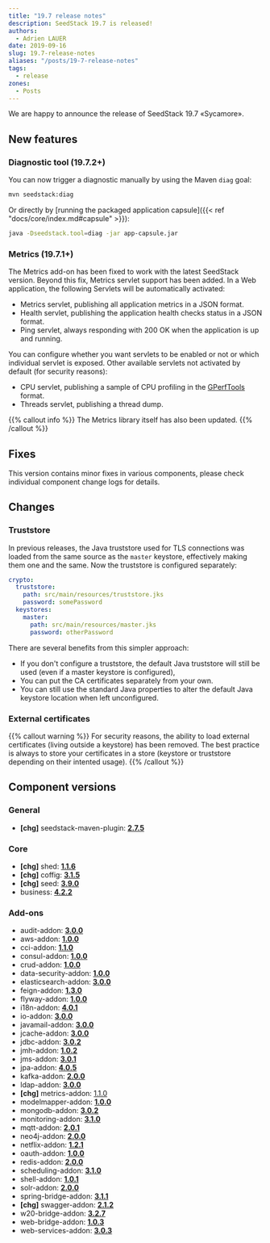 ```yaml
---
title: "19.7 release notes"
description: SeedStack 19.7 is released!
authors:
  - Adrien LAUER
date: 2019-09-16
slug: 19.7-release-notes
aliases: "/posts/19-7-release-notes"
tags:
  - release
zones:
  - Posts
---
```


We are happy to announce the release of SeedStack 19.7 «Sycamore».<!--more-->

## New features

### Diagnostic tool (19.7.2+)

You can now trigger a diagnostic manually by using the Maven `diag` goal:

```bash
mvn seedstack:diag
```

Or directly by [running the packaged application capsule]({{< ref "docs/core/index.md#capsule" >}}):
 
```bash
java -Dseedstack.tool=diag -jar app-capsule.jar
``` 

### Metrics (19.7.1+)

The Metrics add-on has been fixed to work with the latest SeedStack version. Beyond this fix, Metrics servlet support has been
added. In a Web application, the following Servlets will be automatically activated:

* Metrics servlet, publishing all application metrics in a JSON format.
* Health servlet, publishing the application health checks status in a JSON format.
* Ping servlet, always responding with 200 OK when the application is up and running.

You can configure whether you want servlets to be enabled or not or which individual servlet is exposed. Other available
servlets not activated by default (for security reasons):

* CPU servlet, publishing a sample of CPU profiling in the [GPerfTools](https://github.com/gperftools/gperftools) format.
* Threads servlet, publishing a thread dump.

{{% callout info %}}
The Metrics library itself has also been updated.
{{% /callout %}}

## Fixes

This version contains minor fixes in various components, please check individual component change logs for details.

## Changes

### Truststore

In previous releases, the Java truststore used for TLS connections was loaded from the same source as the `master` keystore,
effectively making them one and the same. Now the truststore is configured separately:

```yaml
crypto:
  truststore:
    path: src/main/resources/truststore.jks
    password: somePassword
  keystores:
    master:
      path: src/main/resources/master.jks
      password: otherPassword
```  

There are several benefits from this simpler approach:
 
* If you don't configure a truststore, the default Java truststore will still be used (even if a master keystore is configured),
* You can put the CA certificates separately from your own.
* You can still use the standard Java properties to alter the default Java keystore location when left unconfigured. 

### External certificates

{{% callout warning %}}
For security reasons, the ability to load external certificates (living outside a keystore) has been removed. The best
practice is always to store your certificates in a store (keystore or truststore depending on their intented usage). 
{{% /callout %}}

## Component versions

### General

* **[chg]** seedstack-maven-plugin: **[2.7.5](https://github.com/seedstack/seedstack-maven-plugin/releases/tag/v2.7.5)**

### Core

* **[chg]** shed: **[1.1.6](https://github.com/seedstack/shed/releases/tag/v1.1.6)**
* **[chg]** coffig: **[3.1.5](https://github.com/seedstack/coffig/releases/tag/v3.1.5)**
* **[chg]** seed: **[3.9.0](https://github.com/seedstack/seed/releases/tag/v3.9.0)**
* business: **[4.2.2](https://github.com/seedstack/business/releases/tag/v4.2.2)**

### Add-ons

* audit-addon: **[3.0.0](https://github.com/seedstack/audit-addon/releases/tag/v3.0.0)**
* aws-addon: **[1.0.0](https://github.com/seedstack/aws-addon/releases/tag/v1.0.0)**
* cci-addon: **[1.1.0](https://github.com/seedstack/cci-addon/releases/tag/v1.1.0)**
* consul-addon: **[1.0.0](https://github.com/seedstack/consul-addon/releases/tag/v1.0.0)**
* crud-addon: **[1.0.0](https://github.com/seedstack/crud-addon/releases/tag/v1.0.0)**
* data-security-addon: **[1.0.0](https://github.com/seedstack/data-security-addon/releases/tag/v1.0.0)**
* elasticsearch-addon: **[3.0.0](https://github.com/seedstack/elasticsearch-addon/releases/tag/v3.0.0)**
* feign-addon: **[1.3.0](https://github.com/seedstack/feign-addon/releases/tag/v1.3.0)**
* flyway-addon: **[1.0.0](https://github.com/seedstack/flyway-addon/releases/tag/v1.0.0)**
* i18n-addon: **[4.0.1](https://github.com/seedstack/i18n-addon/releases/tag/v4.0.1)**
* io-addon: **[3.0.0](https://github.com/seedstack/io-addon/releases/tag/v3.0.0)**
* javamail-addon: **[3.0.0](https://github.com/seedstack/javamail-addon/releases/tag/v3.0.0)**
* jcache-addon: **[3.0.0](https://github.com/seedstack/jcache-addon/releases/tag/v3.0.0)**
* jdbc-addon: **[3.0.2](https://github.com/seedstack/jdbc-addon/releases/tag/v3.0.2)**
* jmh-addon: **[1.0.2](https://github.com/seedstack/jmh-addon/releases/tag/v1.0.2)**
* jms-addon: **[3.0.1](https://github.com/seedstack/jms-addon/releases/tag/v3.0.1)**
* jpa-addon: **[4.0.5](https://github.com/seedstack/jpa-addon/releases/tag/v4.0.5)**
* kafka-addon: **[2.0.0](https://github.com/seedstack/kafka-addon/releases/tag/v2.0.0)**
* ldap-addon: **[3.0.0](https://github.com/seedstack/ldap-addon/releases/tag/v3.0.0)**
* **[chg]** metrics-addon: [1.1.0](https://github.com/seedstack/metrics-addon/releases/tag/v1.1.0)
* modelmapper-addon: **[1.0.0](https://github.com/seedstack/modelmapper-addon/releases/tag/v1.0.0)**
* mongodb-addon: **[3.0.2](https://github.com/seedstack/mongodb-addon/releases/tag/v3.0.2)**
* monitoring-addon: **[3.1.0](https://github.com/seedstack/monitoring-addon/releases/tag/v3.1.0)**
* mqtt-addon: **[2.0.1](https://github.com/seedstack/mqtt-addon/releases/tag/v2.0.1)**
* neo4j-addon: **[2.0.0](https://github.com/seedstack/neo4j-addon/releases/tag/v2.0.0)**
* netflix-addon: **[1.2.1](https://github.com/seedstack/netflix-addon/releases/tag/v1.2.1)**
* oauth-addon: **[1.0.0](https://github.com/seedstack/oauth-addon/releases/tag/v1.0.0)**
* redis-addon: **[2.0.0](https://github.com/seedstack/redis-addon/releases/tag/v2.0.0)**
* scheduling-addon: **[3.1.0](https://github.com/seedstack/scheduling-addon/releases/tag/v3.1.0)**
* shell-addon: **[1.0.1](https://github.com/seedstack/shell-addon/releases/tag/v1.0.1)**
* solr-addon: **[2.0.0](https://github.com/seedstack/solr-addon/releases/tag/v2.0.0)**
* spring-bridge-addon: **[3.1.1](https://github.com/seedstack/spring-bridge-addon/releases/tag/v3.1.1)**
* **[chg]** swagger-addon: **[2.1.2](https://github.com/seedstack/swagger-addon/releases/tag/v2.1.2)**
* w20-bridge-addon: **[3.2.7](https://github.com/seedstack/w20-bridge-addon/releases/tag/v3.2.7)**
* web-bridge-addon: **[1.0.3](https://github.com/seedstack/web-bridge-addon/releases/tag/v1.0.3)**
* web-services-addon: **[3.0.3](https://github.com/seedstack/web-services-addon/releases/tag/v3.0.3)**

